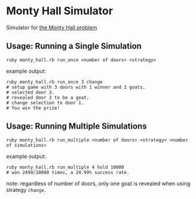 # Monty Hall Simulator

Simulator for [the Monty Hall problem](https://en.wikipedia.org/wiki/Monty_Hall_problem)

## Usage: Running a Single Simulation

```
ruby monty_hall.rb run_once <number of doors> <strategy>
```

example output:

```
ruby monty_hall.rb run_once 3 change
# setup game with 3 doors with 1 winner and 2 goats.
# selected door 3.
# revealed door 2 to be a goat.
# change selection to door 1.
# You win the prize!
```

## Usage: Running Multiple Simulations

```
ruby monty_hall.rb run_multiple <number of doors> <strategy> <number of simulations>
```

example output:

```
ruby monty_hall.rb run_multiple 4 hold 10000
# won 2499/10000 times, a 24.99% success rate.
```

note: regardless of number of doors, only one goat is revealed when using strategy `change`.
